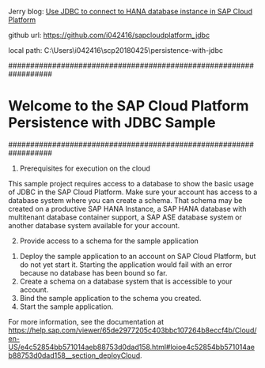 Jerry blog: [Use JDBC to connect to HANA database instance in SAP Cloud Platform](https://blogs.sap.com/2018/05/18/use-jdbc-to-connect-to-hana-database-instance-in-sap-cloud-platform/)

github url: https://github.com/i042416/sapcloudplatform_jdbc

local path: C:\Users\i042416\scp20180425\persistence-with-jdbc

##################################################################
# Welcome to the SAP Cloud Platform Persistence with JDBC Sample #
##################################################################

1. Prerequisites for execution on the cloud

This sample project requires access to a database to show the basic usage of JDBC in the SAP Cloud
Platform. Make sure your account has access to a database system where you can create a schema. That
schema may be created on a productive SAP HANA Instance, a SAP HANA database with multitenant database
container support, a SAP ASE database system or another database system available for your account.

2. Provide access to a schema for the sample application

1) Deploy the sample application to an account on SAP Cloud Platform, but do not yet start it.
   Starting the application would fail with an error because no database has been bound so far.
2) Create a schema on a database system that is accessible to your account.
3) Bind the sample application to the schema you created.
4) Start the sample application.

For more information, see the documentation at
https://help.sap.com/viewer/65de2977205c403bbc107264b8eccf4b/Cloud/en-US/e4c52854bb571014aeb88753d0dad158.html#loioe4c52854bb571014aeb88753d0dad158__section_deployCloud.